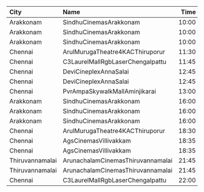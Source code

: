 | City            | Name                              |  Time | Type        | Price | Capacity | Booked |
| :-------------- | :-------------------------------- | ----: | :---------- | ----: | -------: | -----: |
| Arakkonam       | SindhuCinemasArakkonam            | 10:00 | Box1        |  150₹ |       12 |     12 |
| Arakkonam       | SindhuCinemasArakkonam            | 10:00 | Box2        |  150₹ |       12 |     12 |
| Arakkonam       | SindhuCinemasArakkonam            | 10:00 | Executive   |  100₹ |      166 |     75 |
| Chennai         | ArulMurugaTheatre4KACThiruporur   | 11:30 | FirstClass  |  100₹ |      502 |    126 |
| Chennai         | C3LaurelMallRgbLaserChengalpattu  | 11:45 | Platinum    |  150₹ |      224 |     24 |
| Chennai         | DeviCineplexAnnaSalai             | 12:45 | Quartz      |  153₹ |      242 |    122 |
| Chennai         | DeviCineplexAnnaSalai             | 12:45 | Zircon      |   60₹ |       27 |     27 |
| Chennai         | PvrAmpaSkywalkMallAminjikarai     | 13:00 | Classic     |   60₹ |        8 |      1 |
| Arakkonam       | SindhuCinemasArakkonam            | 16:00 | Box1        |  150₹ |       12 |     12 |
| Arakkonam       | SindhuCinemasArakkonam            | 16:00 | Box2        |  150₹ |       12 |     12 |
| Arakkonam       | SindhuCinemasArakkonam            | 16:00 | Executive   |  100₹ |      166 |     75 |
| Chennai         | ArulMurugaTheatre4KACThiruporur   | 18:30 | FirstClass  |  100₹ |      502 |    126 |
| Chennai         | AgsCinemasVillivakkam             | 18:35 | Pearl       |   60₹ |       10 |      1 |
| Chennai         | AgsCinemasVillivakkam             | 18:35 | Diamond     |  150₹ |       87 |      6 |
| Thiruvannamalai | ArunachalamCinemasThiruvannamalai | 21:45 | FirstClass  |   80₹ |       79 |     39 |
| Thiruvannamalai | ArunachalamCinemasThiruvannamalai | 21:45 | SecondClass |   80₹ |       12 |      6 |
| Chennai         | C3LaurelMallRgbLaserChengalpattu  | 22:00 | Platinum    |  150₹ |      224 |     24 |